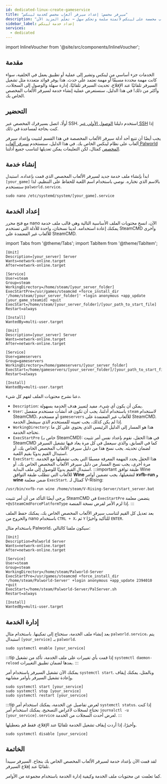 ```yaml
---
id: dedicated-linux-create-gameservice
title: "سيرفر مخصص: إعداد سيرفر ألعاب مخصص كخدمة لينكس"
description: "اكتشف كيفية إعداد وإدارة خدمات سيرفر ألعاب مخصصة على لينكس لأتمتة سلسة وتحكم سهل → تعلّم المزيد الآن"
sidebar_label: إعداد خدمة لينكس
services:
  - dedicated
---
```


import InlineVoucher from '@site/src/components/InlineVoucher';

## مقدمة

الخدمات جزء أساسي من لينكس وتشير إلى عملية أو تطبيق يعمل في الخلفية، سواء كانت مهمة محددة مسبقًا أو مهمة تعتمد على حدث. هذا يوفر فوائد متعددة مثل تشغيل السيرفر تلقائيًا عند الإقلاع، تحديث السيرفر تلقائيًا، إدارة سهلة والوصول إلى السجلات، وأكثر من ذلك! في هذا الدليل، سنستعرض عملية إنشاء خدمة لسيرفر الألعاب المخصص الخاص بك.

<InlineVoucher />

## التحضير

أولًا، اتصل بسيرفرك المخصص عبر SSH. استخدم دليلنا [الوصول الأولي عبر SSH](vserver-linux-ssh.md) إذا كنت بحاجة لمساعدة في ذلك.

يجب أيضًا أن تتبع أحد أدلة سيرفر الألعاب المخصصة في هذا القسم لتثبيت وإعداد سيرفر ألعاب على نظام لينكس الخاص بك. في هذا الدليل، سنستخدم [سيرفر ألعاب Palworld المخصص](dedicated-linux-palworld.md) كمثال، لكن التعليمات يمكن تعديلها لتناسب جميع أدلتنا.

## إنشاء خدمة

ابدأ بإنشاء ملف خدمة جديد لسيرفر الألعاب المخصص الذي قمت بإعداده. استبدل `[your_game]` بالاسم الذي تختاره. نوصي باستخدام اسم اللعبة للحفاظ على التنظيم، لذا سنستخدم `palworld.service`.
```
sudo nano /etc/systemd/system/[your_game].service
```

## إعداد الخدمة

مع فتح محرر nano الآن، انسخ محتويات الملف الأساسية التالية وهي قالب ملف خدمة يمكنك إعادة استخدامه. لدينا نسختان، واحدة للأدلة التي تستخدم SteamCMD وأخرى للألعاب غير المعتمدة على SteamCMD.

import Tabs from '@theme/Tabs';
import TabItem from '@theme/TabItem';

<Tabs>
<TabItem value="steamcmd" label="لعبة SteamCMD" default>

```
[Unit]
Description=[your_server] Server
Wants=network-online.target
After=network-online.target

[Service]
User=steam
Group=steam
WorkingDirectory=/home/steam/[your_server_folder]
ExecStartPre=/usr/games/steamcmd +force_install_dir '/home/steam/[your_server_folder]' +login anonymous +app_update [your_game_steamid] +quit
ExecStart=/home/steam/[your_server_folder]/[your_path_to_start_file]
Restart=always

[Install]
WantedBy=multi-user.target
```

</TabItem>

<TabItem value="regular" label="لعبة عادية">

```
[Unit]
Description=[your_server] Server
Wants=network-online.target
After=network-online.target

[Service]
User=gameservers
Group=gameservers
WorkingDirectory=/home/gameservers/[your_server_folder]
ExecStart=/home/gameservers/[your_server_folder]/[your_path_to_start_file]
Restart=always

[Install]
WantedBy=multi-user.target
```

</TabItem>
</Tabs>

دعنا نشرح محتويات الملف لفهم كل شيء.
- `Description`: يمكن أن يكون أي شيء، مفيد لتمييز هدف الخدمة بسهولة.
- `User`: باستخدام أدلتنا، يجب أن تكون قد أنشأت مستخدم منفصل `steam` لاستخدام SteamCMD، أو مستخدم `gameservers` للألعاب غير المعتمدة على SteamCMD. إذا لم يكن كذلك، يجب تعيينه للمستخدم الذي سيشغل الخدمة.
- `WorkingDirectory`: هذا هو المسار إلى الدليل الرئيسي الذي يحتوي على كل ما تحتاجه الخدمة.
- `ExecStartPre` (خاص بـ SteamCMD): في هذا الحقل، نقوم بإعداد نفس أمر تثبيت SteamCMD كما في السابق، والذي سيعمل في كل مرة يعاد فيها تشغيل السيرفر لضمان تحديثه. يجب نسخ هذا من دليل سيرفر الألعاب المخصص الخاص بك، أو استبدال القيم يدويًا بقيم اللعبة.
- `ExecStart`: هذا الحقل يحدد المهمة المعرفة مسبقًا التي يجب تشغيلها مع الخدمة. مرة أخرى، يجب نسخ المسار من دليل سيرفر الألعاب المخصص الخاص بك، أو استبدال القيم يدويًا للوصول إلى ملف البداية.
:::important طبقة توافق Wine
للألعاب التي تتطلب طبقة التوافق **Wine** لتشغيلها، يجب تضمين أوامر **xvfb-run** و **wine** ضمن معلمة `ExecStart`. كمثال لـ V-Rising:
```
/usr/bin/xvfb-run wine /home/steam/V-Rising-Server/start_server.bat
```

يرجى أيضًا التأكد من أن أمر تثبيت SteamCMD في `ExecStartPre` يتضمن معلمة `+@sSteamCmdForcePlatformType` إذا لزم الأمر لفرض نسخة المنصة.
:::

بعد تعديل كل القيم لتناسب سيرفر الألعاب المخصص الخاص بك، يمكنك حفظ الملف والخروج من nano باستخدام `CTRL + X`، ثم `Y` للتأكيد وأخيرًا `ENTER`.

باستخدام مثال Palworld، سيكون ملفنا كالتالي:
```
[Unit]
Description=Palworld Server
Wants=network-online.target
After=network-online.target

[Service]
User=steam
Group=steam
WorkingDirectory=/home/steam/Palworld-Server
ExecStartPre=/usr/games/steamcmd +force_install_dir '/home/steam/Palworld-Server' +login anonymous +app_update 2394010 +quit
ExecStart=/home/steam/Palworld-Server/PalServer.sh
Restart=always

[Install]
WantedBy=multi-user.target
```

## إدارة الخدمة

بعد إنشاء ملف الخدمة، ستحتاج إلى تمكينها. باستخدام مثال `palworld.service`، يتم استبدال `[your_service]` بـ `palworld`.
```
sudo systemctl enable [your_service]
```

:::tip
إذا قمت بأي تغييرات على ملف الخدمة، تأكد من تشغيل `systemctl daemon-reload` بعدها لضمان تطبيق التغييرات.
:::

يمكنك الآن تشغيل السيرفر باستخدام أمر `systemctl start`. وبالمثل، يمكنك إيقاف وإعادة تشغيل السيرفر بأوامر مشابهة.
```
sudo systemctl start [your_service]
sudo systemctl stop [your_service]
sudo systemctl restart [your_service]
```

:::tip
لعرض تفاصيل عن الخدمة، يمكنك استخدام أمر `systemctl status`. إذا كنت تحتاج لسجلات لأغراض التصحيح، يمكنك استخدام أمر `journalctl -u [your_service].service` لعرض أحدث السجلات من الخدمة.
:::

وأخيرًا، إذا أردت إيقاف تشغيل الخدمة تلقائيًا عند الإقلاع، فقط قم بتعطيلها.
```
sudo systemctl disable [your_service]
```

## الخاتمة

لقد قمت الآن بإعداد خدمة لسيرفر الألعاب المخصص الخاص بك بنجاح. السيرفر سيبدأ تلقائيًا عند إقلاع السيرفر.

كما تعلمت عن محتويات ملف الخدمة وكيفية إدارة الخدمة باستخدام مجموعة من الأوامر.

<InlineVoucher />